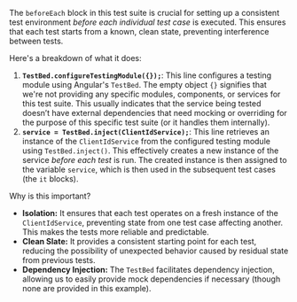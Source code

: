 The `beforeEach` block in this test suite is crucial for setting up a consistent test environment *before each individual test case* is executed. This ensures that each test starts from a known, clean state, preventing interference between tests.

Here's a breakdown of what it does:

1.  **`TestBed.configureTestingModule({});`**: This line configures a testing module using Angular's `TestBed`. The empty object `{}` signifies that we're not providing any specific modules, components, or services for this test suite.  This usually indicates that the service being tested doesn’t have external dependencies that need mocking or overriding for the purpose of this specific test suite (or it handles them internally).
2.  **`service = TestBed.inject(ClientIdService);`**: This line retrieves an instance of the `ClientIdService` from the configured testing module using `TestBed.inject()`.  This effectively creates a new instance of the service *before each test* is run.  The created instance is then assigned to the variable `service`, which is then used in the subsequent test cases (the `it` blocks).

Why is this important?

*   **Isolation:** It ensures that each test operates on a fresh instance of the `ClientIdService`, preventing state from one test case affecting another.  This makes the tests more reliable and predictable.
*   **Clean Slate:** It provides a consistent starting point for each test, reducing the possibility of unexpected behavior caused by residual state from previous tests.
*   **Dependency Injection:** The `TestBed` facilitates dependency injection, allowing us to easily provide mock dependencies if necessary (though none are provided in this example).